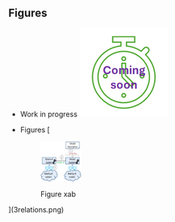 ## Figures

* Work in progress
![work in progress](../../images/comingSoon.png "work in progress")

* Figures
[<figure>
  <img src="3relations.png" alt="Figure xyz" width="80" height="80">
  <figcaption>Figure xab</figcaption>
</figure>](3relations.png)
